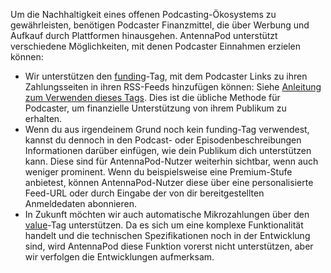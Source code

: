 Um die Nachhaltigkeit eines offenen Podcasting-Ökosystems zu gewährleisten, benötigen Podcaster Finanzmittel, die über Werbung und Aufkauf durch Plattformen hinausgehen. AntennaPod unterstützt verschiedene Möglichkeiten, mit denen Podcaster Einnahmen erzielen können:

* Wir unterstützen den [funding](https://podcasting2.org/docs/podcast-namespace/tags/funding)-Tag, mit dem Podcaster Links zu ihren Zahlungsseiten in ihren RSS-Feeds hinzufügen können: Siehe [Anleitung zum Verwenden dieses Tags](https://podcasting2.org/docs/guides/how-to-use-the-funding-tag). Dies ist die übliche Methode für Podcaster, um finanzielle Unterstützung von ihrem Publikum zu erhalten.
* Wenn du aus irgendeinem Grund noch kein funding-Tag verwendest, kannst du dennoch in den Podcast- oder Episodenbeschreibungen Informationen darüber einfügen, wie dein Publikum dich unterstützen kann. Diese sind für AntennaPod-Nutzer weiterhin sichtbar, wenn auch weniger prominent. Wenn du beispielsweise eine Premium-Stufe anbietest, können AntennaPod-Nutzer diese über eine personalisierte Feed-URL oder durch Eingabe der von dir bereitgestellten Anmeldedaten abonnieren.
* In Zukunft möchten wir auch automatische Mikrozahlungen über den [value](https://podcasting2.org/docs/podcast-namespace/tags/value)-Tag unterstützen. Da es sich um eine komplexe Funktionalität handelt und die technischen Spezifikationen noch in der Entwicklung sind, wird AntennaPod diese Funktion vorerst nicht unterstützen, aber wir verfolgen die Entwicklungen aufmerksam.
